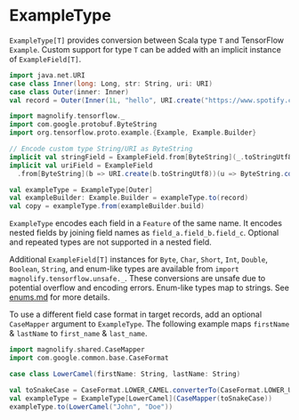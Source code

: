 ExampleType
===========

`ExampleType[T]` provides conversion between Scala type `T` and TensorFlow `Example`. Custom support for type `T` can be added with an implicit instance of `ExampleField[T]`.

```scala
import java.net.URI
case class Inner(long: Long, str: String, uri: URI)
case class Outer(inner: Inner)
val record = Outer(Inner(1L, "hello", URI.create("https://www.spotify.com")))

import magnolify.tensorflow._
import com.google.protobuf.ByteString
import org.tensorflow.proto.example.{Example, Example.Builder}

// Encode custom type String/URI as ByteString
implicit val stringField = ExampleField.from[ByteString](_.toStringUtf8)(ByteString.copyFromUtf8)
implicit val uriField = ExampleField
  .from[ByteString](b => URI.create(b.toStringUtf8))(u => ByteString.copyFromUtf8(u.toString))

val exampleType = ExampleType[Outer]
val exampleBuilder: Example.Builder = exampleType.to(record)
val copy = exampleType.from(exampleBuilder.build)
```

`ExampleType` encodes each field in a `Feature` of the same name. It encodes nested fields by joining field names as `field_a.field_b.field_c`. Optional and repeated types are not supported in a nested field.

Additional `ExampleField[T]` instances for `Byte`, `Char`, `Short`, `Int`, `Double`, `Boolean`, `String`, and enum-like types are available from `import magnolify.tensorflow.unsafe._`. These conversions are unsafe due to potential overflow and encoding errors.  Enum-like types map to strings. See [enums.md](https://github.com/spotify/magnolify/tree/master/docs/enums.md) for more details.

To use a different field case format in target records, add an optional `CaseMapper` argument to `ExampleType`. The following example maps `firstName` & `lastName` to `first_name` & `last_name`.

```scala
import magnolify.shared.CaseMapper
import com.google.common.base.CaseFormat

case class LowerCamel(firstName: String, lastName: String)

val toSnakeCase = CaseFormat.LOWER_CAMEL.converterTo(CaseFormat.LOWER_UNDERSCORE).convert _
val exampleType = ExampleType[LowerCamel](CaseMapper(toSnakeCase))
exampleType.to(LowerCamel("John", "Doe"))
```
